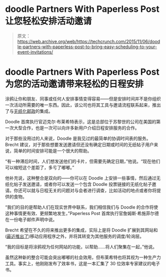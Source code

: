 # doodle Partners With Paperless Post 让您轻松安排活动邀请 

> 原文：<https://web.archive.org/web/https://techcrunch.com/2015/11/06/doodle-partners-with-paperless-post-to-bring-easy-scheduling-to-your-event-invitations/>

# doodle Partners With Paperless Post 为您的活动邀请带来轻松的日程安排

涂鸦让你和朋友、同事或任何人安排事情变得容易——但是安排时间并不是你组织一次活动所需要的唯一东西。因此，该公司也将其工具与邀请流程联系起来，推出了与[无纸化邮政](https://web.archive.org/web/20230124162051/https://www.paperlesspost.com/)的集成。

Doodle 首席执行官迈克尔·布莱希特表示，这是总部位于苏黎世的公司在美国的第一次大型合作，也是一次可以向许多新用户介绍日程安排服务的合作。

对于那些没用过的人来说，Doodle 是我见过的最简单的协调时间表的服务。Brecht 建议，对于那些想要发送邀请但还没有确定日期或时间的无纸帖子用户来说，简单的时间安排可能是一个很大的帮助。

“有一种滞后时间，人们想发送他们的卡片，但需要先确定日期，”他说。“现在他们可以缩短这个差距了，多亏了嘟嘟。”

他补充说，这种整合是双向的——你可以在 Doodle 上安排一些事情，然后通过无纸化帖子发送邀请，或者你可以发送一个包含 Doodle 投票链接的无纸化帖子邀请。你还可以就与日程无关的问题对与会者进行调查，比如活动的地点或者你将提供的食物。

“我们的目的是帮助人们在现实世界中联系，我们相信我们与 Doodle 的合作将使这种事情更有效、更频繁地发生，”Paperless Post 首席执行官詹姆斯·希施菲尔德在一份电子邮件声明中说。

Brecht 希望在不久的将来推出更多的集成，实际上是将 Doodle 扩展到其网站和([最近推出了](https://web.archive.org/web/20230124162051/http://en.blog.doodle.com/2015/07/01/doodle-launches-new-android-app/))移动应用程序之外，并将其转变为其他服务的调度/轮询层。

“我的目标是将涂鸦视为任何网站的功能，以帮助……将人们聚集在一起，”他说。

虽然这种新的整合可能会突出嘟嘟的社会效用，但布莱希特也将其视为一种生产力工具。事实上，他刚刚发布了效率书，这是一本汇集了 30 位效率专家建议的电子书。